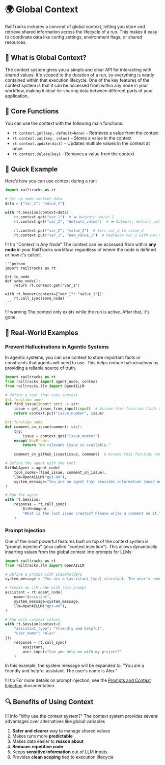 # 🌍 Global Context

RailTracks includes a concept of global context, letting you store and retrieve shared information across the lifecycle of a run. This makes it easy to coordinate data like config settings, environment flags, or shared resources.

## 🧠 What is Global Context?

The context system gives you a simple and clear API for interacting with shared values. It's scoped to the duration of a run, so everything is neatly contained within that execution lifecycle. One of the key features of the context system is that it can be accessed from within any node in your workflow, making it ideal for sharing data between different parts of your application.

## 🧰 Core Functions

You can use the context with the following main functions:

* `rt.context.get(key, default=None)` - Retrieves a value from the context
* `rt.context.put(key, value)` - Stores a value in the context
* `rt.context.update(dict)` - Updates multiple values in the context at once
* `rt.context.delete(key)` - Removes a value from the context

## 🚀 Quick Example

Here’s how you can use context during a run:

```python
import railtracks as rt

# Set up some context data
data = {"var_1": "value_1"}

with rt.Session(context=data):
    rt.context.get("var_1")  # ➡️ Outputs: value_1
    rt.context.get("var_2", "default_value")  # ➡️ Outputs: default_value

    rt.context.put("var_2", "value_2")  # Sets var_2 to value_2
    rt.context.put("var_1", "new_value_1")  # Replaces var_1 with new_value_1
```

!!! tip "Context in Any Node"
    The context can be accessed from within **any node** in your RailTracks workflow, regardless of where the node is defined or how it's called:
    
    ```python
    import railtracks as rt
    
    @rt.to_node
    def some_node():
        return rt.context.get("var_1")
    
    with rt.Runner(context={"var_1": "value_1"}):
        rt.call_sync(some_node)
    ```

!!! warning
    The context only exists while the run is active. After that, it's gone.

## 🧪 Real-World Examples

### Prevent Hallucinations in Agentic Systems
In agentic systems, you can use context to store important facts or constraints that agents will need to use. This helps reduce hallucinations by providing a reliable source of truth.

```python
import railtracks as rt
from railtracks import agent_node, context
from railtracks.llm import OpenAILLM

# Define a tool that uses context
@rt.function_node
def find_issue(input: str) -> str:
    issue = get_issue_from_input(input)  # Assume this function finds an issue number from the input
    return context.put("issue_number", issue)

@rt.function_node
def comment_on_issue(comment: str):
    try:
        issue = context.get("issue_number")
    except KeyError:
        return "No relevant issue is available."
    
    comment_on_github_issue(issue, comment)  # Assume this function comments on the issue

# Define the agent with the tool
GitHubAgent = agent_node(
    tool_nodes=[find_issue, comment_on_issue],
    llm=OpenAILLM("gpt-4o"),
    system_message="You are an agent that provides information based on important facts.",
)

# Run the agent
with rt.Session:
    response = rt.call_sync(
        GitHubAgent,
        "What is the last issue created? Please write a comment on it."
    )
```


### Prompt Injection

One of the most powerful features built on top of the context system is "prompt injection" (also called "context injection"). This allows dynamically inserting values from the global context into prompts for LLMs:

```python
import railtracks as rt
from railtracks.llm import OpenAILLM

# Define a prompt with placeholders
system_message = "You are a {assistant_type} assistant. The user's name is {user_name}."

# Create an LLM node with this prompt
assistant = rt.agent_node(
    name="Assistant",
    system_message=system_message,
    llm=OpenAILLM("gpt-4o"),
)

# Run with context values
with rt.Session(context={
    "assistant_type": "friendly and helpful",
    "user_name": "Alex"
}):
    response = rt.call_sync(
        assistant, 
        user_input="Can you help me with my project?"
    )
```

In this example, the system message will be expanded to: "You are a friendly and helpful assistant. The user's name is Alex."

!!! tip
    For more details on prompt injection, see the [Prompts and Context Injection](../llm_support/prompts.md) documentation.

## 🔍 Benefits of Using Context

!!! info "Why use the context system?"
    The context system provides several advantages over alternatives like global variables

1. **Safer and clearer** way to manage shared values
2. Makes runs more **predictable**
3. Makes data easier to **reason about**
4. **Reduces repetitive code**
5. Keeps **sensitive information** out of LLM inputs
6. Provides **clean scoping** tied to execution lifecycle

